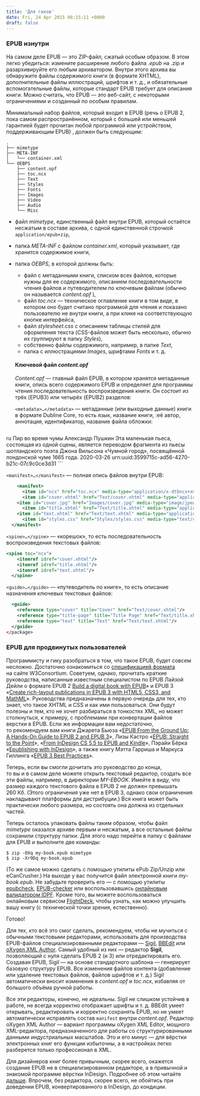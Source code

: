 ```yaml
---
title: 'Для гиков'
date: Fri, 24 Apr 2015 08:15:11 +0000
draft: false
---
```


### EPUB изнутри

На самом деле EPUB — это ZIP-файл, сжатый особым образом. В этом легко убедиться: измените расширение любого файла _.epub_ на .zip и разархивируйте его любым архиватором. Внутри этого архива вы обнаружите файлы содержимого книги (в формате XHTML), дополнительные файлы иллюстраций, шрифтов и т. д., и обязательные вспомогательные файлы, которые стандарт EPUB требует для описания книги. Можно считать, что EPUB — это веб-сайт, с некоторыми ограничениями и созданный по особым правилам.

Минимальный набор файлов, который входит в EPUB (речь о EPUB 2, пока самом распространённом, который с большей или меньшей гарантией будет прочитан любой программой или устройством, поддерживающим EPUB) , должен быть следующим:

```
.
├── mimetype
├── META-INF
│   └── container.xml
└── OEBPS
    ├── content.opf
    ├── toc.ncx
    ├── Text
    ├── Styles
    ├── Fonts
    ├── Images
    ├── Video
    ├── Audio
    └── Misc
```



* файл _mimetype_, единственный файл внутри EPUB, который остаётся несжатым в составе архива, с одной единственной строчкой `application/epub+zip`,

* папка _META-INF_ с файлом _container.xml_, который указывает, где хранится содержимое книги,

* папка _OEBPS_, в которой должны быть:
  *   файл с метаданными книги, списком всех файлов, которые нужны для ее содержимого, описанием последовательности чтения файлов и путеводителем по ключевым файлам (обычно он называется _content.opf_ ),
  *   файл _toc.ncx_ — техническое оглавление книги в том виде, в котором оно будет считано программой для чтения и показано пользователю не внутри книги, а при клике на соответствующую кнопке интерфейса,
  *   файл _stylesheet.css_ с описанием таблицы стилей для оформления текста (CSS-файлов может быть несколько, обычно их группируют в папку *Styles*),
  *   собственно файлы содержимого, например, в папке *Text*,
  *   папка с иллюстрациями *Images*, шрифтами *Fonts* и т. д.

  #### Ключевой файл *content.opf*

  *Content.opf* — главный файл EPUB, в котором хранятся метаданные книги, опись всего содержимого EPUB и определяет для программы чтения последовательность воспроизведения книги. Он состоит из трёх (EPUB3) или четырёх (EPUB2) разделов:

  `<metadata>…</metadata>` — метаданные (или выходные данные) книги в формате Dubline Core, то есть язык, название книги, :её автор, аннотация, идентификатор, название файла обложки:

  ```xml
<?xml version="1.0" encoding="utf-8"?>
<package version="2.0" unique-identifier="BookId" xmlns="http://www.idpf.org/2007/opf">
  <metadata xmlns:opf="http://www.idpf.org/2007/opf" xmlns:dc="http://purl.org/dc/elements/1.1/">
    <dc:language>ru</dc:language>
    <dc:title>Пир во время чумы</dc:title>
    <dc:creator opf:role="aut">Александр Пушкин</dc:creator>
    <dc:description>Эта маленькая пьеса, состоящая из одной сцены, является переводом фрагмента из пьесы шотландского поэта Джона Вильсона «Чумной город», посвящённой лондонской чуме 1665 года.</dc:description>
    <meta content="0.9.14" name="Sigil version" />
    <dc:date xmlns:opf="http://www.idpf.org/2007/opf" opf:event="modification">2020-03-26</dc:date>
    <dc:identifier opf:scheme="UUID" id="BookId">urn:uuid:3599715c-ad56-4270-b21c-07c9c0ce3d31</dc:identifier>
    <meta name="cover" content="cover.jpg" />
  </metadata>
  ```
  
`<manifest>…</manifest>` — полная опись файлов внутри EPUB:
  
```xml
    <manifest>
      <item id="ncx" href="toc.ncx" media-type="application/x-dtbncx+xml"/>
      <item id="cover.xhtml" href="Text/cover.xhtml" media-type="application/xhtml+xml"/>
    <item id="cover.jpg" href="Images/cover.jpg" media-type="image/jpeg"/>
      <item id="title.xhtml" href="Text/title.xhtml" media-type="application/xhtml+xml"/>
    <item id="text.xhtml" href="Text/text.xhtml" media-type="application/xhtml+xml"/>
      <item id="styles.css" href="Styles/styles.css" media-type="text/css"/>
  </manifest>
  ```

  `<spine>…</spine>` — «корешок», то есть последовательность воспроизведения текстовых файлов:

  ```xml
  <spine toc="ncx">
      <itemref idref="cover.xhtml"/>
      <itemref idref="title.xhtml"/>
      <itemref idref="text.xhtml"/>
    </spine>
  ```
  
  `<guide>…</guide>` — «путеводитель по книге», то есть описание назначения ключевых текстовых файлов:
  
  ```xml
    <guide>
      <reference type="cover" title="Cover" href="Text/cover.xhtml"/>
      <reference type="title-page" title="Title Page" href="Text/title.xhtml"/>
      <reference type="text" title="Text" href="Text/text.xhtml"/>
    </guide>
  </package>
  ```

### EPUB для продвинутых пользователей

Программисту и гику разобраться в том, что такое EPUB, будет совсем несложно. Достаточно ознакомиться со [спецификацией формата](https://www.w3.org/community/epub3/) на сайте W3Consortium. Советуем, однако, прочитать краткие руководства, написанные известным специалистом по EPUB Лайзой Дейли о формате EPUB 2 [Build a digital book with EPUB](http://www.ibm.com/developerworks/xml/tutorials/x-epubtut/index.html?ca=drs-)» и EPUB 3 «[Create rich-layout publications in EPUB 3 with HTML5, CSS3, and MathML](http://www.ibm.com/developerworks/web/library/x-richlayoutepub/index.html)». Руководства предназначены в первую очередь для тех, кто знает, что такое XHTML и CSS и как ими пользоваться. Они будут полезны и тем, кто не хочет разбираться в тонкостях XML, но может столкнуться, к примеру, с проблемами при конвертации файлов верстки в EPUB. Если же информации вам недостаточно, то рекомендуем вам книги Джарета Бьюза «[EPUB From the Ground Up: A Hands-On Guide to EPUB 2 and EPUB 3](http://goo.gl/IwlwrO)», Лизы Кастро «[EPUB: Straight to the Point](http://goo.gl/EwuLJ)», «[From InDesign CS 5.5 to EPUB and Kindle](http://goo.gl/338GQE)», Пэрайи Бёрка «[Epublishing with InDesign](http://iampariah.com/books/epublishing-with-indesign)», а также книгу Мэтта Гарриша и Маркуса Гиллинга «[EPUB 3 Best Practices](http://shop.oreilly.com/product/0636920024897.do)».

Теперь, если вы смогли дочитать это руководство до конца, то вы и в самом деле можете открыть текстовый редактор, создать все эти файлы, например, в директории _MY-EBOOK_. Имейте в виду, что размер каждого текстового файла в EPUB 2 не должен превышать 260 Кб. (Этого ограничения уже нет в EPUB 3, однако свои ограничения накладывают платформы для дистрибуции.) Вся книга может быть практически любого размера, но состоять она должна из отдельных частей.

Теперь осталось упаковать файлы таким образом, чтобы файл _mimetype_ оказался архиве первым и несжатым, а все остальные файлы сохранили структуру папки. Для этого надо перейти в папку с файлами для EPUB и выполните две команды:

```
$ zip -0Xq my-book.epub mimetype
$ zip -Xr9Dq my-book.epub
```

(То же самое можно сделать с помощью утилиты ePub Zip/Unzip или eCanCrusher.) На выходе у вас получится файл электронной книги _my-book.epub_. Не забудьте проверить его — с помощью утилиты [epubcheck](http://code.google.com/p/epubcheck/), [EPUB-checker](http://www.pagina-online.de/produkte/epub-checker/) или воспользовавшись [онлайновым валидатором IDPF](http://validator.idpf.org/). Кроме того, вы можете воспользоваться онлайновым сервисом [FlightDeck](http://ebookflightdeck.com/), чтобы узнать, как можно улучшить вашу книгу (с технической точки зрения, естественно).

Готово!

Для тех, кто всё это смог сделать, рекомендуем, чтобы не мучиться с обычными текстовыми редакторами, использовать для производства EPUB-файлов специализированными редакторами — [Sigil](https://github.com/user-none/Sigil), [BBEdit](https://www.barebones.com/products/bbedit/) или [oXygen XML Author](http://www.oxygenxml.com/xml_author.html). Самый удобный из них — редактор **Sigil**, позволяющий с нуля сделать EPUB 2 (и 3) или отредактировать его. Создавая EPUB, Sigil — на основе стандартного шаблона — генерирует базовую структуру EPUB. Все изменения файлов контента (добавление или удаление текстовых файлов, файлов шрифтов и т. д.) Sigil автоматически вносит изменения в _content.opf_ и _toc.ncx_, избавляя от большого объёма ручной работы.

Все эти редакторы, конечно, не идеальны. Sigil не слишком устойчив в работе, не всегда корректно отображает шрифты и т. д. BBEdit умеет открывать, редактировать и корректно сохранять EPUB, но не умеет автоматически исправлять состав `manifest` внутри *content.opf*. Редактор oXygen XML Author — вариант программы oXygen XML Editor, мощного XML-редактора, предназначенного для работы со структурированными данными индустриальных масштабов. Это и его минус — для вёрстки электронных книг его функции избыточны, а в настройках легко разберется только профессионал в XML.

Для дизайнеров книг более привычным, скорее всего, окажется создание EPUB не в специализированном редакторе, а в привычной и знакомой программе вёрстки InDesign. Подробнее об этом читайте [дальше](/pages/page_indesign_to_epub). Впрочем, без редактора, скорее всего, не обойтись при доведении EPUB, конвертированного в InDesign, до кондиции.